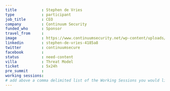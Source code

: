 ```yaml
---
title           : Stephen de Vries
type            : participant
job_title       : CEO
company         : Continuum Security
funded_who      : Sponsor
travel_from     :
image           : https://www.continuumsecurity.net/wp-content/uploads/2016/10/team-members.jpg
linkedin        : stephen-de-vries-4185a8
twitter         : continuumsecure
facebook        :
status          : need-content
villa           : Threat Model
ticket          : 5x24h
pre_summit      : 
working sessions:
# add above a comma delimited list of the Working Sessions you would like to attend (use the session's title)
---
```

